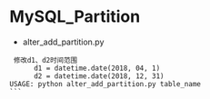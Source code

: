 # MySQL_Partition
- alter_add_partition.py 
````
 修改d1、d2时间范围
      d1 = datetime.date(2018, 04, 1)    
      d2 = datetime.date(2018, 12, 31)
USAGE: python alter_add_partition.py table_name
```
